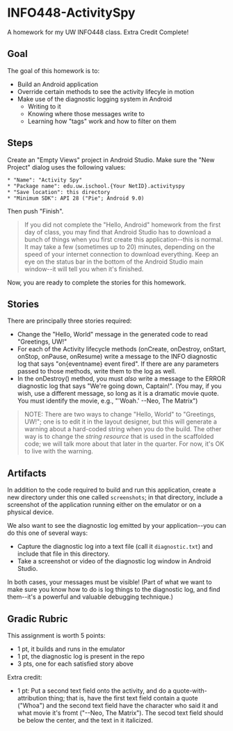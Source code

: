 # INFO448-ActivitySpy
A homework for my UW INFO448 class. Extra Credit Complete!

## Goal
The goal of this homework is to:

* Build an Android application 
* Override certain methods to see the activity lifecyle in motion
* Make use of the diagnostic logging system in Android
    * Writing to it
    * Knowing where those messages write to
    * Learning how "tags" work and how to filter on them

## Steps
Create an "Empty Views" project in Android Studio. Make sure the "New Project" dialog uses the following values:

    * "Name": "Activity Spy"
    * "Package name": edu.uw.ischool.{Your NetID}.activityspy
    * "Save location": this directory
    * "Minimum SDK": API 28 ("Pie"; Android 9.0)

Then push "Finish".

> If you did not complete the "Hello, Android" homework from the first day of class, you may find that Android Studio has to download a bunch of things when you first create this application--this is normal. It may take a few (sometimes up to 20) minutes, depending on the speed of your internet connection to download everything. Keep an eye on the status bar in the bottom of the Android Studio main window--it will tell you when it's finished.

Now, you are ready to complete the stories for this homework.

## Stories
There are principally three stories required:

* Change the "Hello, World" message in the generated code to read "Greetings, UW!"
* For each of the Activity lifecycle methods (onCreate, onDestroy, onStart, onStop, onPause, onResume) write a message to the INFO diagnostic log that says "on{eventname} event fired". If there are any parameters passed to those methods, write them to the log as well.
* In the onDestroy() method, you must *also* write a message to the ERROR diagnostic log that says "We're going down, Captain!". (You may, if you wish, use a different message, so long as it is a dramatic movie quote. You must identify the movie, e.g., "'Woah.' --Neo, The Matrix")

> NOTE: There are two ways to change "Hello, World" to "Greetings, UW!"; one is to edit it in the layout designer, but this will generate a warning about a hard-coded string when you do the build. The other way is to change the *string resource* that is used in the scaffolded code; we will talk more about that later in the quarter. For now, it's OK to live with the warning.

## Artifacts
In addition to the code required to build and run this application, create a new directory under this one called `screenshots`; in that directory, include a screenshot of the application running either on the emulator or on a physical device.

We also want to see the diagnostic log emitted by your application--you can do this one of several ways:

* Capture the diagnostic log into a text file (call it `diagnostic.txt`) and include that file in this directory.
* Take a screenshot or video of the diagnostic log window in Android Studio.

In both cases, your messages must be visible! (Part of what we want to make sure you know how to do is log things to the diagnostic log, and find them--it's a powerful and valuable debugging technique.)

## Gradic Rubric
This assignment is worth 5 points:

* 1 pt, it builds and runs in the emulator
* 1 pt, the diagnostic log is present in the repo
* 3 pts, one for each satisfied story above

Extra credit:

* 1 pt: Put a second text field onto the activity, and do a quote-with-attribution thing; that is, have the first text field contain a quote ("Whoa") and the second text field have the character who said it and what movie it's fromt ("--Neo, The Matrix"). The secod text field should be below the center, and the text in it italicized.
